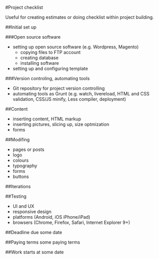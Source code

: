 #Project checklist

Useful for creating estimates or doing checklist within project building.

##Initial set up

###Open source software

- setting up open source software (e.g. Wordpress, Magento)
  - copying files to FTP account
  - creating database
  - installing software
- setting up and configuring template

###Version controling, automating tools

- Git repository for project version controlling
- automating tools as Grunt (e.g. watch, livereload, HTML and CSS validation, CSS/JS minify, Less compiler, deployment)

##Content
- inserting content, HTML markup 
- inserting pictures, slicing up, size optmization
- forms

##Modifing
- pages or posts
- logo
- colours
- typography
- forms
- buttons

##Iterations

##Testing
- UI and UX
- responsive design
- platforms (Android, iOS iPhone/iPad)
- browsers (Chrome, Firefox, Safari, Internet Explorer 9+)

##Deadline
due some date

##Paying terms 
some paying terms

##Work starts at
some date